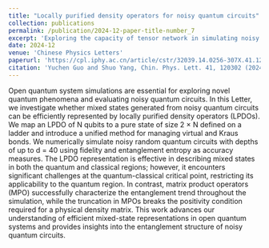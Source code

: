 ```yaml
---
title: "Locally purified density operators for noisy quantum circuits"
collection: publications
permalink: /publication/2024-12-paper-title-number_7
excerpt: 'Exploring the capacity of tensor network in simulating noisy quantum circuits'
date: 2024-12
venue: 'Chinese Physics Letters'
paperurl: 'https://cpl.iphy.ac.cn/article/cstr/32039.14.0256-307X.41.12.120302'
citation: 'Yuchen Guo and Shuo Yang, Chin. Phys. Lett. 41, 120302 (2024).'
---
```

Open quantum system simulations are essential for exploring novel quantum phenomena and evaluating noisy quantum circuits. In this Letter, we investigate whether mixed states generated from noisy quantum circuits can be efficiently represented by locally purified density operators (LPDOs). We map an LPDO of N qubits to a pure state of size 2 × N defined on a ladder and introduce a unified method for managing virtual and Kraus bonds. We numerically simulate noisy random quantum circuits with depths of up to d = 40 using fidelity and entanglement entropy as accuracy measures. The LPDO representation is effective in describing mixed states in both the quantum and classical regions; however, it encounters significant challenges at the quantum-classical critical point, restricting its applicability to the quantum region. In contrast, matrix product operators (MPO) successfully characterize the entanglement trend throughout the simulation, while the truncation in MPOs breaks the positivity condition required for a physical density matrix. This work advances our understanding of efficient mixed-state representations in open quantum systems and provides insights into the entanglement structure of noisy quantum circuits.

